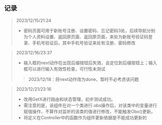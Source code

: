 ## 记录
>2023/12/15/21:24
>- 密码页面可用于新账号注册、设置密码、忘记密码3处，后续导航分别为个人资料设置、返回原页面、返回原页面，来处为新账号验证码登录、手机号验证后，其中手机号验证来处有注册、密码修改

>2023/12/16/23:37
>- 输入框的next动作在出现后缀按钮后失效，会定位到后缀按钮上；输入框可以进行输入有效性检查，可行性未测试
>> 2023/12/18：将next动作改为done，暂时不必考虑该问题

>2023/12/21/23:16
>- 改用GetX进行路由和状态管理，初步测试成功。
>- 需注意的是，该组件在对一个类进行.obs操作后，对该类中的变量进行赋值操作，不算作对监听的该类的值进行修改，不能触发Obx()更新。
>- 将定义在Controller中的函数作为组件更新依据是不能成功更新的

